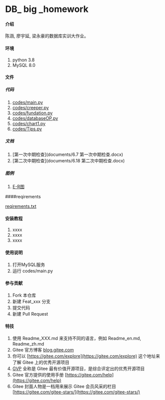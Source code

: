 # DB_ big _homework

#### 介绍
陈涵, 廖宇延, 梁永豪的数据库实训大作业。

#### 环境
1. python 3.8
2. MySQL 8.0


#### 文件

##### 代码

1. [codes/main.py](codes/main.py)
2. [codes/creeper.py](codes/creeper.py)
3. [codes/fundation.py](codes/fundation.py)
4. [codes/databaseOP.py](codes/databaseOP.py)
5. [codes/chart1.py](codes/chart1.py)
6. [codes/Tips.py](codes/Tips.py)

##### 文档

1. [第一次中期检查](documents/6.7 第一次中期检查.docx)
2. [第二次中期检查](documents/6.18 第二次中期检查.docx)

##### 图例

1. [E-R图](schemas/E-R.png)

####reqirements

[reqirements.txt](codes/reqirements.txt)


#### 安装教程

1.  xxxx
2.  xxxx
3.  xxxx

#### 使用说明

1.  打开MySQL服务
2.  运行 codes/main.py

#### 参与贡献

1.  Fork 本仓库
2.  新建 Feat_xxx 分支
3.  提交代码
4.  新建 Pull Request


#### 特技

1.  使用 Readme\_XXX.md 来支持不同的语言，例如 Readme\_en.md, Readme\_zh.md
2.  Gitee 官方博客 [blog.gitee.com](https://blog.gitee.com)
3.  你可以 [https://gitee.com/explore](https://gitee.com/explore) 这个地址来了解 Gitee 上的优秀开源项目
4.  [GVP](https://gitee.com/gvp) 全称是 Gitee 最有价值开源项目，是综合评定出的优秀开源项目
5.  Gitee 官方提供的使用手册 [https://gitee.com/help](https://gitee.com/help)
6.  Gitee 封面人物是一档用来展示 Gitee 会员风采的栏目 [https://gitee.com/gitee-stars/](https://gitee.com/gitee-stars/)
